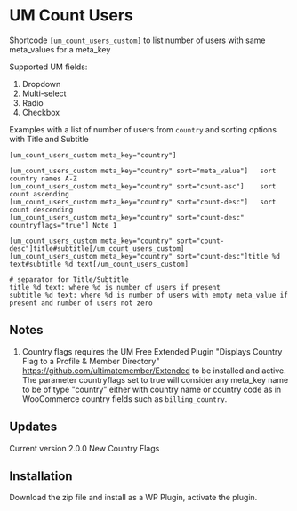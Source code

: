 # UM Count Users
Shortcode ```[um_count_users_custom]``` to list number of users with same meta_values for a meta_key

Supported UM fields:
1. Dropdown
2. Multi-select
3. Radio
4. Checkbox

Examples with a list of number of users from ```country``` and sorting options with Title and Subtitle
```
[um_count_users_custom meta_key="country"]

[um_count_users_custom meta_key="country" sort="meta_value"]   sort country names A-Z
[um_count_users_custom meta_key="country" sort="count-asc"]    sort count ascending
[um_count_users_custom meta_key="country" sort="count-desc"]   sort count descending
[um_count_users_custom meta_key="country" sort="count-desc" countryflags="true"] Note 1

[um_count_users_custom meta_key="country" sort="count-desc"]title#subtitle[/um_count_users_custom]   
[um_count_users_custom meta_key="country" sort="count-desc"]title %d text#subtitle %d text[/um_count_users_custom] 

# separator for Title/Subtitle
title %d text: where %d is number of users if present
subtitle %d text: where %d is number of users with empty meta_value if present and number of users not zero
```
## Notes
1. Country flags requires the UM Free Extended Plugin "Displays Country Flag to a Profile & Member Directory" https://github.com/ultimatemember/Extended to be installed and active. The parameter countryflags set to true will consider any meta_key name to be of type "country" either with country name or country code as in WooCommerce country fields such as ```billing_country```. 
## Updates
Current version 2.0.0 New Country Flags
## Installation
Download the zip file and install as a WP Plugin, activate the plugin.
